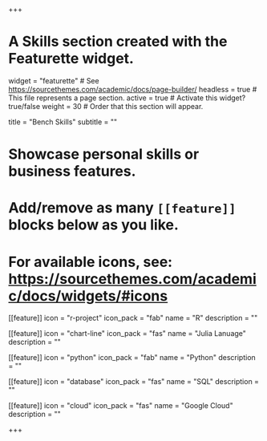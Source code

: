 +++
# A Skills section created with the Featurette widget.
widget = "featurette"  # See https://sourcethemes.com/academic/docs/page-builder/
headless = true  # This file represents a page section.
active = true  # Activate this widget? true/false
weight = 30  # Order that this section will appear.

title = "Bench Skills"
subtitle = ""

# Showcase personal skills or business features.
# 
# Add/remove as many `[[feature]]` blocks below as you like.
# 
# For available icons, see: https://sourcethemes.com/academic/docs/widgets/#icons

[[feature]]
  icon = "r-project"
  icon_pack = "fab"
  name = "R"
  description = ""
  
[[feature]]
  icon = "chart-line"
  icon_pack = "fas"
  name = "Julia Lanuage"
  description = ""  
  
[[feature]]
  icon = "python"
  icon_pack = "fab"
  name = "Python"
  description = ""
  
[[feature]]
  icon = "database"
  icon_pack = "fas"
  name = "SQL"
  description = ""

[[feature]]
  icon = "cloud"
  icon_pack = "fas"
  name = "Google Cloud"
  description = ""
  
+++
